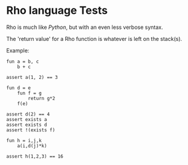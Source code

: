 # Rho language Tests
Rho is much like _Python_, but with an even less verbose syntax.

The 'return value' for a Rho function is whatever is left on the stack(s).

Example:

```
fun a = b, c
	b + c

assert a(1, 2) == 3

fun d = e
	fun f = g
		return g*2
	f(e)
  
assert d(2) == 4
assert exists a
assert exists d
assert !(exists f)

fun h = i,j,k
	a(i,d(j)*k)

assert h(1,2,3) == 16
```
